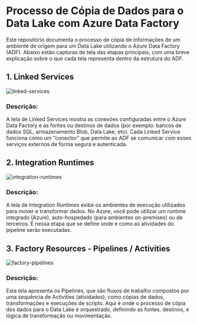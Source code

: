 # Processo de Cópia de Dados para o Data Lake com Azure Data Factory
Este repositório documenta o processo de cópia de informações de um ambiente de origem para um Data Lake utilizando o Azure Data Factory (ADF). Abaixo estão capturas de tela das etapas principais, com uma breve explicação sobre o que cada tela representa dentro da estrutura do ADF.

## 1. Linked Services
![linked-services](https://github.com/user-attachments/assets/a629ea01-bfc1-494a-a0c3-e1eede99aa06)

### Descrição:
A tela de Linked Services mostra as conexões configuradas entre o Azure Data Factory e as fontes ou destinos de dados (por exemplo: bancos de dados SQL, armazenamento Blob, Data Lake, etc). Cada Linked Service funciona como um “conector” que permite ao ADF se comunicar com esses serviços externos de forma segura e autenticada.

## 2. Integration Runtimes
![integration-runtimes](https://github.com/user-attachments/assets/a9ffd517-9af3-43c0-8b65-d937d0f8a1cd)

### Descrição:
A tela de Integration Runtimes exibe os ambientes de execução utilizados para mover e transformar dados. No Azure, você pode utilizar um runtime integrado (Azure), auto-hospedado (para ambientes on-premises) ou de terceiros. É nessa etapa que se define onde e como as atividades do pipeline serão executadas.

## 3. Factory Resources - Pipelines / Activities
![factory-pipelines](https://github.com/user-attachments/assets/cc4fd164-30ec-4329-969f-608bfe40967d)

### Descrição:
Esta tela apresenta os Pipelines, que são fluxos de trabalho compostos por uma sequência de Activities (atividades), como cópias de dados, transformações e execuções de scripts. Aqui é onde o processo de cópia dos dados para o Data Lake é orquestrado, definindo as fontes, destinos, e lógica de transformação ou movimentação.
